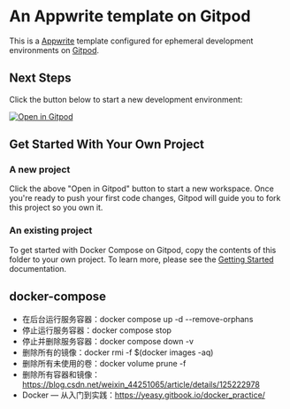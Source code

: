 # An Appwrite template on Gitpod

This is a [Appwrite](https://appwrite.io/) template configured for ephemeral development environments on [Gitpod](https://www.gitpod.io/).

## Next Steps

Click the button below to start a new development environment:

[![Open in Gitpod](https://gitpod.io/button/open-in-gitpod.svg)](https://gitpod.io/#https://github.com/appwrite/integration-for-gitpod)

## Get Started With Your Own Project

### A new project

Click the above "Open in Gitpod" button to start a new workspace. Once you're ready to push your first code changes, Gitpod will guide you to fork this project so you own it.

### An existing project

To get started with Docker Compose on Gitpod, copy the contents of this folder to your own project. To learn more, please see the [Getting Started](https://www.gitpod.io/docs/getting-started) documentation.

## docker-compose

- 在后台运行服务容器：docker compose up -d --remove-orphans
- 停止运行服务容器：docker compose stop
- 停止并删除服务容器：docker compose down -v
- 删除所有的镜像：docker rmi -f $(docker images -aq)
- 删除所有未使用的卷：docker volume prune -f
- 删除所有容器和镜像：https://blog.csdn.net/weixin_44251065/article/details/125222978
- Docker — 从入门到实践：https://yeasy.gitbook.io/docker_practice/
